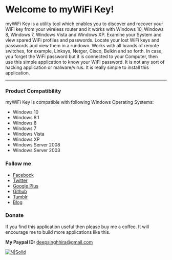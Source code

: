 Welcome to myWiFi Key!
===================

myWiFi Key is a utility tool which enables you to discover and recover your WiFi key from your wireless router and it works with Windows 10, Windows 8, Windows 7, Windows Vista and Windows XP. Examine your System and view spared WiFi profiles and passwords. Locate your lost WiFi keys and passwords and view them in a rundown. Works with all brands of remote switches, for example, Linksys, Netger, Cisco, Belkin and so forth. In case, you forget the WiFi password but it is connected to your Computer, then use this simple application to know your WiFi password. It is not any sort of hacking application or malware/virus. It is really simple to install this application.


----------

### <i class="icon-file"></i> Product Compatibility

myWiFi Key is compatible with following Windows Operating Systems:

- Windows 10
- Windows 8.1
- Windows 8
- Windows 7
- Windows Vista
- Windows XP
- Windows Server 2008
- Windows Server 2003

### <i class="icon-file"></i> Follow me

 - [Facebook](http://fb.com/hsinghhira)
 - [Twitter](http://twitter.com)
 - [Google Plus](http://plus.google.com/harmansinghhira)
 - [Github](https://github.com/HSinghHira)
 - [Tumblr](https://hsinghhira.tumblr.com)
 - [Blog](https://www.ultimatepctech.com)
 

### <i class="icon-file"></i> Donate

If you find this application useful then please buy me a coffee. It will encourage me to build more applications like this.

**My Paypal ID:** deepsinghhira@gmail.com


[![N|Solid](http://s1.softpedia-static.com/_img/sp100free.png)](http://www.softpedia.com/get/Security/Decrypting-Decoding/myWiFi-Key.shtml#status)
